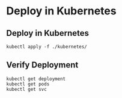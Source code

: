 # Deploy in Kubernetes

## Deploy in Kubernetes
```
kubectl apply -f ./kubernetes/
```


## Verify Deployment
```
kubectl get deployment
kubectl get pods
kubectl get svc
```